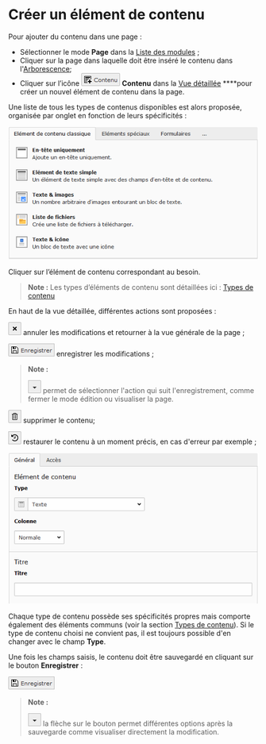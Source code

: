 # Créer un élément de contenu

Pour ajouter du contenu dans une page :

* Sélectionner le mode **Page** dans la [Liste des modules](../premiers-pas/se-reperer-dans-le-backend.md) ;
* Cliquer sur la page dans laquelle doit être inséré le contenu dans l'[Arborescence](../premiers-pas/se-reperer-dans-le-backend.md);
* Cliquer sur l’icône ![](../../.gitbook/assets/add_content_btn.png) **Contenu** dans la [Vue détaillée](../premiers-pas/se-reperer-dans-le-backend.md) ****pour créer un nouvel élément de contenu dans la page.

Une liste de tous les types de contenus disponibles est alors proposée, organisée par onglet en fonction de leurs spécificités :

![](../../.gitbook/assets/add_content_list.png)

Cliquer sur l’élément de contenu correspondant au besoin.

> **Note :** Les types d’éléments de contenu sont détaillées ici : [Types de contenu](types-de-contenu/)

En haut de la vue détaillée, différentes actions sont proposées :

![](../../.gitbook/assets/btn_page_cancel.png.png) annuler les modifications et retourner à la vue générale de la page ;

![](../../.gitbook/assets/btn_page_save.png) enregistrer les modifications ;

> **Note :** 
>
> ![](../../.gitbook/assets/btn_page_other%20%282%29.png) permet de sélectionner l'action qui suit l'enregistrement, comme fermer le mode édition ou visualiser la page.

![](../../.gitbook/assets/btn_page_remove.png) supprimer le contenu;

![](../../.gitbook/assets/btn_page_restore.png) restaurer le contenu à un moment précis, en cas d'erreur par exemple ;

![](../../.gitbook/assets/add_content_text.png)

Chaque type de contenu possède ses spécificités propres mais comporte également des éléments communs \(voir la section [Types de contenu](types-de-contenu/)\). Si le type de contenu choisi ne convient pas, il est toujours possible d'en changer avec le champ **Type**.

Une fois les champs saisis, le contenu doit être sauvegardé en cliquant sur le bouton **Enregistrer** :

![](../../.gitbook/assets/btn_page_save.png)

> **Note :**
>
> ![](../../.gitbook/assets/btn_page_other.png) la flèche sur le bouton permet différentes options après la sauvegarde comme visualiser directement la modification.

